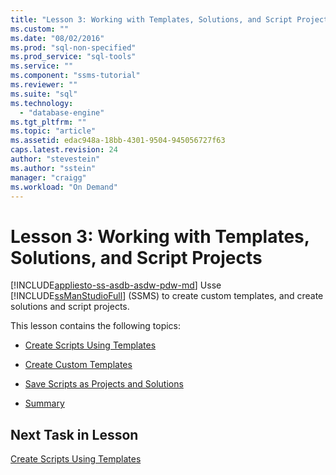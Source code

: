 ```yaml
---
title: "Lesson 3: Working with Templates, Solutions, and Script Projects | Microsoft Docs"
ms.custom: ""
ms.date: "08/02/2016"
ms.prod: "sql-non-specified"
ms.prod_service: "sql-tools"
ms.service: ""
ms.component: "ssms-tutorial"
ms.reviewer: ""
ms.suite: "sql"
ms.technology: 
  - "database-engine"
ms.tgt_pltfrm: ""
ms.topic: "article"
ms.assetid: edac948a-18bb-4301-9504-945056727f63
caps.latest.revision: 24
author: "stevestein"
ms.author: "sstein"
manager: "craigg"
ms.workload: "On Demand"
---
```

# Lesson 3: Working with Templates, Solutions, and Script Projects
[!INCLUDE[appliesto-ss-asdb-asdw-pdw-md](../../includes/appliesto-ss-asdb-asdw-pdw-md.md)]
Usse [!INCLUDE[ssManStudioFull](../../includes/ssmanstudiofull-md.md)] (SSMS) to create custom templates, and create solutions and script projects.  
  
This lesson contains the following topics:  
  
-   [Create Scripts Using Templates](https://msdn.microsoft.com/library/ms170113.aspx)  
  
-   [Create Custom Templates](https://msdn.microsoft.com/library/ms166841.aspx)  
  
-   [Save Scripts as Projects and Solutions](https://msdn.microsoft.com/library/ms167154.aspx)  
  
-   [Summary](https://msdn.microsoft.com/library/ms170152.aspx)  
  
## Next Task in Lesson  
[Create Scripts Using Templates](../../tools/sql-server-management-studio/lesson-3-1-create-scripts-using-templates.md)  
  
  
  

